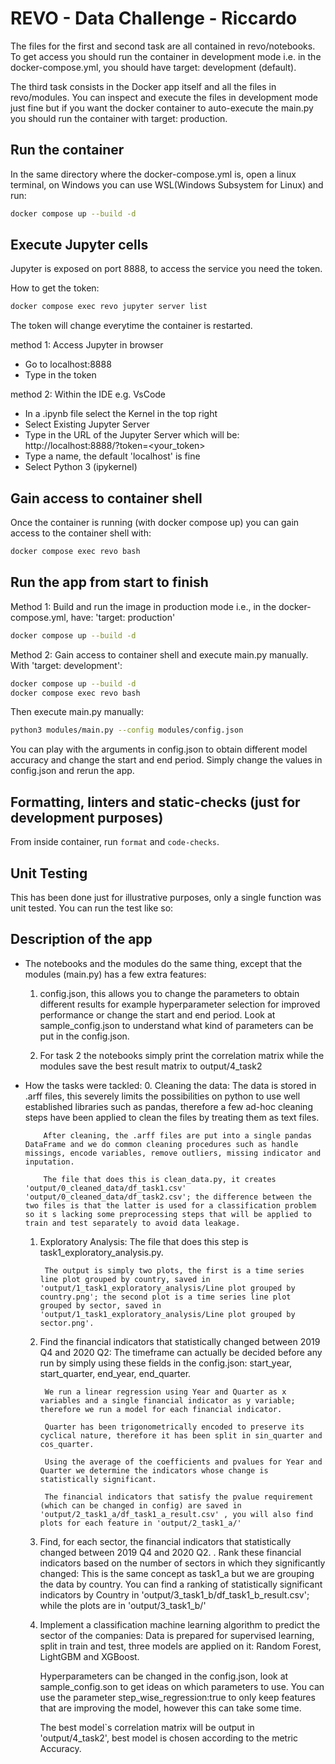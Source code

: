 # REVO - Data Challenge - Riccardo

The files for the first and second task are all contained in revo/notebooks.
To get access you should run the container in development mode i.e. in the docker-compose.yml, you should have target: development (default).

The third task consists in the Docker app itself and all the files in revo/modules.
You can inspect and execute the files in development mode just fine but if you want the docker container to auto-execute the main.py you should run the container with target: production.

## Run the container
In the same directory where the docker-compose.yml is, open a linux terminal, on Windows you can use WSL(Windows Subsystem for Linux) and run:

```bash
docker compose up --build -d
```

## Execute Jupyter cells
Jupyter is exposed on port 8888, to access the service you need the token.

How to get the token:
```bash
docker compose exec revo jupyter server list
```
The token will change everytime the container is restarted.

method 1: Access Jupyter in browser
- Go to localhost:8888
- Type in the token

method 2: Within the IDE e.g. VsCode
- In a .ipynb file select the Kernel in the top right
- Select Existing Jupyter Server
- Type in the URL of the Jupyter Server which will be:
  http://localhost:8888/?token=<your_token>
- Type a name, the default 'localhost' is fine
- Select Python 3 (ipykernel)
  
## Gain access to container shell
Once the container is running (with docker compose up) you can gain access to the container shell with:

```bash
docker compose exec revo bash
```

## Run the app from start to finish

Method 1:
Build and run the image in production mode i.e., in the docker-compose.yml, have: 'target: production'
```bash
docker compose up --build -d
```

Method 2: Gain access to container shell and execute main.py manually.
With 'target: development': 
```bash
docker compose up --build -d
docker compose exec revo bash
```
Then execute main.py manually:
```bash
python3 modules/main.py --config modules/config.json
```
You can play with the arguments in config.json to obtain different model accuracy and change the start and end period. Simply change the values in config.json and rerun the app.
## Formatting, linters and static-checks (just for development purposes)

From inside container, run `format` and `code-checks`.

## Unit Testing

This has been done just for illustrative purposes, only a single function was unit tested.
You can run the test like so:

## Description of the app

- The notebooks and the modules do the same thing, except that the modules (main.py) has a few extra features:
    1. config.json, this allows you to change the parameters to obtain different results for example hyperparameter selection for improved performance or change the start and end period.
    Look at sample_config.json to understand what kind of parameters can be put in the config.json.
   
    2. For task 2 the notebooks simply print the correlation matrix while the modules save the best result matrix to output/4_task2

- How the tasks were tackled:
  0. Cleaning the data:
          The data is stored in .arff files, this severely limits the possibilities on python to use well established libraries such as pandas, therefore a few ad-hoc cleaning steps have been applied to clean the files by treating them as text files.

          After cleaning, the .arff files are put into a single pandas DataFrame and we do common cleaning procedures such as handle missings, encode variables, remove outliers, missing indicator and inputation.

          The file that does this is clean_data.py, it creates 'output/0_cleaned_data/df_task1.csv' 'output/0_cleaned_data/df_task2.csv'; the difference between the two files is that the latter is used for a classification problem so it s lacking some preprocessing steps that will be applied to train and test separately to avoid data leakage.

  1. Exploratory Analysis:
          The file that does this step is task1_exploratory_analysis.py.
          
          The output is simply two plots, the first is a time series line plot grouped by country, saved in 'output/1_task1_exploratory_analysis/Line plot grouped by country.png'; the second plot is a time series line plot grouped by sector, saved in 'output/1_task1_exploratory_analysis/Line plot grouped by sector.png'.

  2. Find the financial indicators that statistically changed between 2019 Q4 and 2020 Q2:
          The timeframe can actually be decided before any run by simply using these fields in the config.json: start_year, start_quarter, end_year, end_quarter.

          We run a linear regression using Year and Quarter as x variables and a single financial indicator as y variable; therefore we run a model for each financial indicator.
          
          Quarter has been trigonometrically encoded to preserve its cyclical nature, therefore it has been split in sin_quarter and cos_quarter.

          Using the average of the coefficients and pvalues for Year and Quarter we determine the indicators whose change is statistically significant.

          The financial indicators that satisfy the pvalue requirement (which can be changed in config) are saved in 'output/2_task1_a/df_task1_a_result.csv' , you will also find plots for each feature in 'output/2_task1_a/'

  3. Find, for each sector, the financial indicators that statistically changed between 2019 Q4 and 2020 Q2. . Rank these financial indicators based on the number of sectors in which they significantly changed:
          This is the same concept as task1_a but we are grouping the data by country.
          You can find a ranking of statistically significant indicators by Country in 'output/3_task1_b/df_task1_b_result.csv'; while the plots are in 'output/3_task1_b/'

  4.  Implement a classification machine learning algorithm to predict the sector of the companies:
      Data is prepared for supervised learning, split in train and test,  three models are applied on it: Random Forest, LightGBM and XGBoost.
      
      Hyperparameters can be changed in the config.json, look at sample_config.son to get ideas on which parameters to use. You can use the parameter step_wise_regression:true to only keep features that are improving the model, however this can take some time.

      The best model`s correlation matrix will be output in 'output/4_task2', best model is chosen according to the metric Accuracy.
